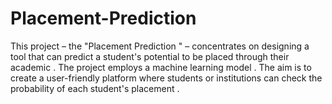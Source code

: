# Placement-Prediction
This project – the "Placement Prediction " – concentrates on designing a tool that can predict a student's potential to be placed through their academic . The project employs a machine learning model . The aim is to create a user-friendly platform where students or institutions can check the probability of each student's placement .
